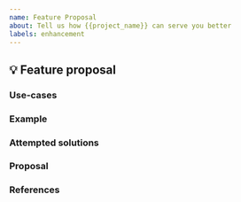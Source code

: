 ```yaml
---
name: Feature Proposal
about: Tell us how {{project_name}} can serve you better
labels: enhancement
---
```


<!---
Please read this!

Before opening a new issue, make sure to search for keywords in the existing
issues and verify the issue you're about to submit isn't a duplicate.
--->

## :bulb: Feature proposal

### Use-cases

<!---
In order to properly evaluate a feature request, it is necessary to understand the
use-cases for it. Please describe below the _end goal_ you are trying to achieve
that has led you to request this feature. Please keep this section focused on the
problem and not on the suggested solution. We'll get to that in a moment, below!
--->

### Example

<!--- Please provide an example for how this feature would be used --->

### Attempted solutions

<!---
If you've already tried to solve the problem with existing features and found a limitation
that prevented you from succeeding, please describe it below in as much detail as possible.
--->

### Proposal

<!---
If you have an idea for a way to address the problem, please describe it below.
If you're not sure of some details, don't worry! When we evaluate the feature request we may
suggest modifications as necessary to work within the design constraints of the project.
--->

<!-- project-feature -->

### References

<!--
Are there any other GitHub issues, whether open or closed, that are related to the problem
you've described above or to the suggested solution? If so, please create a list below that
mentions each of them. For example:

- #123
- #456

--->
